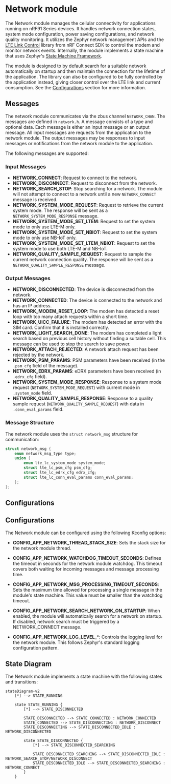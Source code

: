 # Network module

The Network module manages the cellular connectivity for applications running on nRF91 Series devices. It handles network connection states, system mode configuration, power saving configurations, and network quality monitoring. It utilizes the Zephyr network management APIs and the [LTE Link Control](https://docs.nordicsemi.com/bundle/ncs-2.9.0/page/nrf/libraries/modem/lte_lc.html) library from nRF Connect SDK to control the modem and monitor network events. Internally, the module implements a state machine that uses Zephyr's [State Machine Framework](https://docs.zephyrproject.org/latest/services/smf/index.html).

The module is designed to by default search for a suitable network automatically on startup and then maintain the connection for the lifetime of the application.
The library can also be configured to be fully controlled by the application instead, giving closer control over the LTE link and current consumption.
See the [Configurations](#configurations) section for more information.

## Messages

The network module communicates via the zbus channel ``NETWORK_CHAN``.
The messages are defined in `network.h`. A message consists of a type and optional data. Each message is either an input message or an output message.
All input messages are requests from the application to the network module. The output messages may be responses to input messages or notifications from the network module to the application.

The following messages are supported:

### Input Messages

- **NETWORK_CONNECT**: Request to connect to the network.
- **NETWORK_DISCONNECT**: Request to disconnect from the network.
- **NETWORK_SEARCH_STOP**: Stop searching for a network. The module will not attempt to connect to a network until a new `NETWORK_CONNECT` message is received.
- **NETWORK_SYSTEM_MODE_REQUEST**: Request to retrieve the current system mode. The response will be sent as a `NETWORK_SYSTEM_MODE_RESPONSE` message.
- **NETWORK_SYSTEM_MODE_SET_LTEM**: Request to set the system mode to only use LTE-M only.
- **NETWORK_SYSTEM_MODE_SET_NBIOT**: Request to set the system mode to only use NB-IoT only.
- **NETWORK_SYSTEM_MODE_SET_LTEM_NBIOT**: Request to set the system mode to use both LTE-M and NB-IoT.
- **NETWORK_QUALITY_SAMPLE_REQUEST**: Request to sample the current network connection quality. The response will be sent as a `NETWORK_QUALITY_SAMPLE_RESPONSE` message.

### Output Messages

- **NETWORK_DISCONNECTED**: The device is disconnected from the network.
- **NETWORK_CONNECTED**: The device is connected to the network and has an IP address.
- **NETWORK_MODEM_RESET_LOOP**: The modem has detected a reset loop with too many attach requests within a short time.
- **NETWORK_UICC_FAILURE**: The modem has detected an error with the SIM card. Confirm that it is installed correctly.
- **NETWORK_LIGHT_SEARCH_DONE**: The modem has completed a light search based on previous cell history without finding a suitable cell. This message can be used to stop the search to save power.
- **NETWORK_ATTACH_REJECTED**: A network attach request has been rejected by the network.
- **NETWORK_PSM_PARAMS**: PSM parameters have been received (in the `.psm_cfg` field of the message).
- **NETWORK_EDRX_PARAMS**: eDRX parameters have been received (in `.edrx_cfg` field).
- **NETWORK_SYSTEM_MODE_RESPONSE**: Response to a system mode request (`NETWORK_SYSTEM_MODE_REQUEST`) with current mode in `.system_mode` field.
- **NETWORK_QUALITY_SAMPLE_RESPONSE**: Response to a quality sample request (`NETWORK_QUALITY_SAMPLE_REQUEST`) with data in `.conn_eval_params` field.

### Message Structure

The network module uses the `struct network_msg` structure for communication:

```c
struct network_msg {
    enum network_msg_type type;
    union {
        enum lte_lc_system_mode system_mode;
        struct lte_lc_psm_cfg psm_cfg;
        struct lte_lc_edrx_cfg edrx_cfg;
        struct lte_lc_conn_eval_params conn_eval_params;
    };
};
```

## Configurations

## Configurations

The Network module can be configured using the following Kconfig options:

- **CONFIG_APP_NETWORK_THREAD_STACK_SIZE**: Sets the stack size for the network module thread.

- **CONFIG_APP_NETWORK_WATCHDOG_TIMEOUT_SECONDS**: Defines the timeout in seconds for the network module watchdog. This timeout covers both waiting for incoming messages and message processing time.

- **CONFIG_APP_NETWORK_MSG_PROCESSING_TIMEOUT_SECONDS**: Sets the maximum time allowed for processing a single message in the module's state machine. This value must be smaller than the watchdog timeout.

- **CONFIG_APP_NETWORK_SEARCH_NETWORK_ON_STARTUP**: When enabled, the module will automatically search for a network on startup. If disabled, network search must be triggered by a NETWORK_CONNECT message.

- **CONFIG_APP_NETWORK_LOG_LEVEL_***: Controls the logging level for the network module. This follows Zephyr's standard logging configuration pattern.

## State Diagram

The Network module implements a state machine with the following states and transitions:

```mermaid
stateDiagram-v2
    [*] --> STATE_RUNNING

    state STATE_RUNNING {
        [*] --> STATE_DISCONNECTED

        STATE_DISCONNECTED --> STATE_CONNECTED : NETWORK_CONNECTED
        STATE_CONNECTED --> STATE_DISCONNECTING : NETWORK_DISCONNECT
        STATE_DISCONNECTING --> STATE_DISCONNECTED_IDLE : NETWORK_DISCONNECTED

        state STATE_DISCONNECTED {
            [*] --> STATE_DISCONNECTED_SEARCHING

            STATE_DISCONNECTED_SEARCHING --> STATE_DISCONNECTED_IDLE : NETWORK_SEARCH_STOP/NETWORK_DISCONNECT
            STATE_DISCONNECTED_IDLE --> STATE_DISCONNECTED_SEARCHING : NETWORK_CONNECT
        }
    }

```
